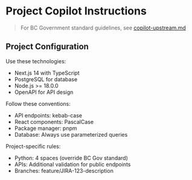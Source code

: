<!--
✏️ PROJECT-SPECIFIC INSTRUCTIONS
📝 Customize this file for your project needs
-->

# Project Copilot Instructions

> For BC Government standard guidelines, see [copilot-upstream.md](./copilot-upstream.md)

## Project Configuration

Use these technologies:
- Next.js 14 with TypeScript
- PostgreSQL for database
- Node.js >= 18.0.0
- OpenAPI for API design

Follow these conventions:
- API endpoints: kebab-case
- React components: PascalCase
- Package manager: pnpm
- Database: Always use parameterized queries

Project-specific rules:
- Python: 4 spaces (override BC Gov standard)
- APIs: Additional validation for public endpoints
- Branches: feature/JIRA-123-description
